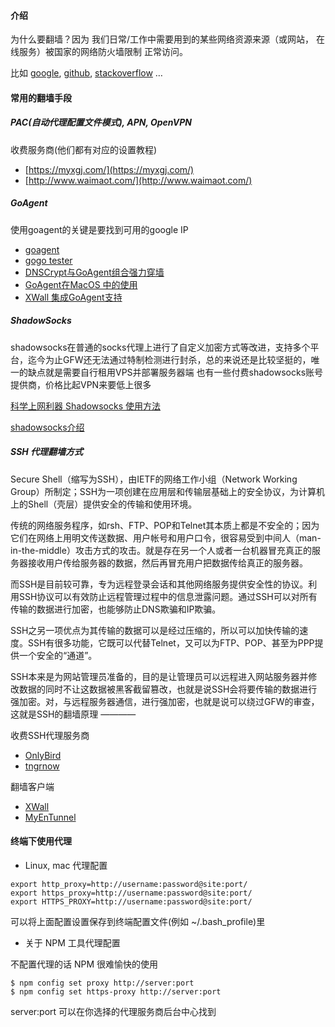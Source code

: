 #### 介绍

为什么要翻墙？因为 我们日常/工作中需要用到的某些网络资源来源（或网站， 在线服务）被国家的网络防火墙限制 正常访问。

比如 [google](https://google.com), [github](https://github.com), [stackoverflow](https://stackoverflow.com) …

#### 常用的翻墙手段
##### PAC(自动代理配置文件模式), APN, OpenVPN

收费服务商(他们都有对应的设置教程)

- [https://myxgj.com/](https://myxgj.com/)
- [http://www.waimaot.com/](http://www.waimaot.com/)

##### GoAgent

使用goagent的关键是要找到可用的google IP

- [goagent](https://github.com/goagent/goagent)
- [gogo tester](https://code.google.com/p/gogo-tester/)
- [DNSCrypt与GoAgent组合强力穿墙](DNSCrypt与GoAgent组合强力穿墙.md)
- [GoAgent在MacOS 中的使用](https://github.com/comeforu2012/GoAgentForMacOS/wiki)
- [XWall 集成GoAgent支持](https://github.com/lunadream/XWall)

##### ShadowSocks

shadowsocks在普通的socks代理上进行了自定义加密方式等改进，支持多个平台，迄今为止GFW还无法通过特制检测进行封杀，总的来说还是比较坚挺的，唯一的缺点就是需要自行租用VPS并部署服务器端
也有一些付费shadowsocks账号提供商，价格比起VPN来要低上很多

[科学上网利器 Shadowsocks 使用方法](http://ttt.tt/150/)

[shadowsocks介绍](https://plus.google.com/+GhostAssassin/posts/TtWFAQmSMVE)

##### SSH 代理翻墙方式

Secure Shell（缩写为SSH），由IETF的网络工作小组（Network Working Group）所制定；SSH为一项创建在应用层和传输层基础上的安全协议，为计算机上的Shell（壳层）提供安全的传输和使用环境。

传统的网络服务程序，如rsh、FTP、POP和Telnet其本质上都是不安全的；因为它们在网络上用明文传送数据、用户帐号和用户口令，很容易受到中间人（man-in-the-middle）攻击方式的攻击。就是存在另一个人或者一台机器冒充真正的服务器接收用户传给服务器的数据，然后再冒充用户把数据传给真正的服务器。

而SSH是目前较可靠，专为远程登录会话和其他网络服务提供安全性的协议。利用SSH协议可以有效防止远程管理过程中的信息泄露问题。通过SSH可以对所有传输的数据进行加密，也能够防止DNS欺骗和IP欺骗。

SSH之另一项优点为其传输的数据可以是经过压缩的，所以可以加快传输的速度。SSH有很多功能，它既可以代替Telnet，又可以为FTP、POP、甚至为PPP提供一个安全的“通道”。

SSH本来是为网站管理员准备的，目的是让管理员可以远程进入网站服务器并修改数据的同时不让这数据被黑客截留篡改，也就是说SSH会将要传输的数据进行强加密。对，与远程服务器通信，进行强加密，也就是说可以绕过GFW的审查，这就是SSH的翻墙原理
————

收费SSH代理服务商

- [OnlyBird](http://blog.onlybird.com/%E6%94%B6%E8%B4%B9ssh%E4%BB%A3%E7%90%86)
- [tngrnow](https://tngrnow.net/price.php)

翻墙客户端

- [XWall ](https://github.com/lunadream/XWall)
- [MyEnTunnel](http://nemesis2.qx.net/pages/MyEnTunnel)


#### 终端下使用代理

- Linux, mac 代理配置

```
export http_proxy=http://username:password@site:port/
export https_proxy=http://username:password@site:port/
export HTTPS_PROXY=http://username:password@site:port/
```

可以将上面配置设置保存到终端配置文件(例如 ~/.bash_profile)里

- 关于 NPM 工具代理配置

不配置代理的话 NPM 很难愉快的使用

```
$ npm config set proxy http://server:port
$ npm config set https-proxy http://server:port
```

server:port 可以在你选择的代理服务商后台中心找到
